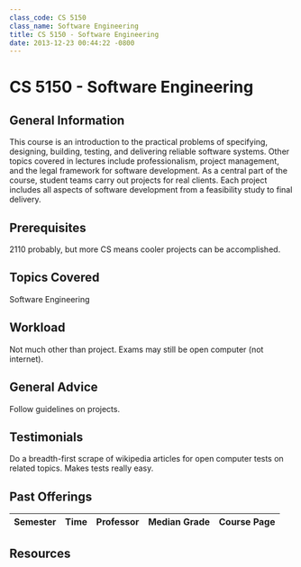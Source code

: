 ```yaml
---
class_code: CS 5150
class_name: Software Engineering
title: CS 5150 - Software Engineering
date: 2013-12-23 00:44:22 -0800
---
```

# CS 5150 - Software Engineering

## General Information
This course is an introduction to the practical problems of specifying, designing, building, testing, and delivering reliable software systems. Other topics covered in lectures include professionalism, project management, and the legal framework for software development. As a central part of the course, student teams carry out projects for real clients. Each project includes all aspects of software development from a feasibility study to final delivery.

## Prerequisites
2110 probably, but more CS means cooler projects can be accomplished.

## Topics Covered
Software Engineering

## Workload
Not much other than project. Exams may still be open computer (not internet).

## General Advice
Follow guidelines on projects.

## Testimonials
Do a breadth-first scrape of wikipedia articles for open computer tests on related topics. Makes tests really easy.

## Past Offerings
| Semester | Time | Professor | Median Grade | Course Page |
| --- | --- | --- | --- | --- |

## Resources
